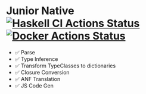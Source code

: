 # Junior Native [![Haskell CI Actions Status](https://github.com/holoed/JuniorNative/actions/workflows/haskell.yml/badge.svg)](https://github.com/holoed/JuniorNative/actions) [![Docker Actions Status](https://github.com/holoed/JuniorNative/actions/workflows/docker-publish.yml/badge.svg)](https://github.com/holoed/JuniorNative/actions)


- :white_check_mark: Parse
- :white_check_mark: Type Inference
- :white_check_mark: Transform TypeClasses to dictionaries
- :white_check_mark: Closure Conversion
- :white_check_mark: ANF Translation
- :white_check_mark: JS Code Gen
